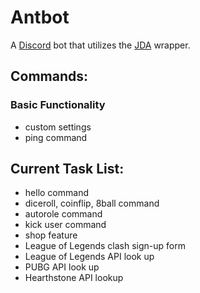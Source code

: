 # Antbot
A [Discord](https://discordapp.com/) bot that utilizes the [JDA](https://github.com/DV8FromTheWorld/JDA) wrapper.

## Commands:

### Basic Functionality
- custom settings
- ping command

## Current Task List:
- hello command
- diceroll, coinflip, 8ball command
- autorole command
- kick user command
- shop feature
- League of Legends clash sign-up form
- League of Legends API look up
- PUBG API look up
- Hearthstone API lookup